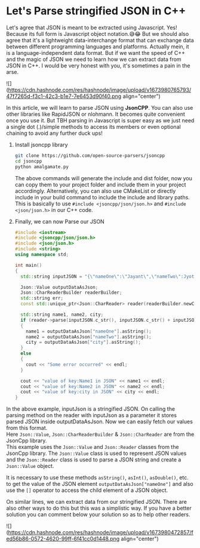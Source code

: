 # Let's Parse stringified JSON in C++

Let's agree that JSON is meant to be extracted using Javascript. Yes! Because its full form is Javascript object notation.😅😂 But we should also agree that it's a lightweight data-interchange format that can exchange data between different programming languages and platforms. Actually mein, it is a language-independent data format. But if we want the speed of C++ and the magic of JSON we need to learn how we can extract data from JSON in C++. I would be very honest with you, it's sometimes a pain in the arse.

![](https://cdn.hashnode.com/res/hashnode/image/upload/v1673980765793/47f7265d-f3c1-42c3-b1e7-7e6453d90f40.png align="center")

In this article, we will learn to parse JSON using **JsonCPP**. You can also use other libraries like RapidJSON or nlohmann. It becomes quite convenient once you use it. But TBH parsing in Javascript is super easy as we just need a single dot (.)/simple methods to access its members or even optional chaining to avoid any further duck ups!

1. Install jsoncpp library
    
    ```bash
    git clone https://github.com/open-source-parsers/jsoncpp
    cd jsoncpp
    python amalgamate.py
    ```
    
    The above commands will generate the include and dist folder, now you can copy them to your project folder and include them in your project accordingly. Alternatively, you can also use CMakeList or directly include in your build command to include the include and library paths. This is basically to use `#include <jsoncpp/json/json.h>` and `#include <json/json.h>` in our C++ code.
    
2. Finally, we can now Parse our JSON
    
    ```cpp
    #include <iostream>
    #include <jsoncpp/json/json.h>
    #include <json/json.h>
    #include <string>
    using namespace std;
    
    int main()
    {
      std::string inputJSON = "{\"nameOne\":\"Jayant\",\"nameTwo\":Jyoti,\"city\":\"New York\"}";
    
      Json::Value outputDataAsJson;
      Json::CharReaderBuilder readerBuilder;
      std::string err;
      const std::unique_ptr<Json::CharReader> reader(readerBuilder.newCharReader());
    
      std::string name1, name2, city;
      if (reader->parse(inputJSON.c_str(), inputJSON.c_str() + inputJSON.length(), &outputDataAsJson, &err))
      {
        name1 = outputDataAsJson["nameOne"].asString();
        name2 = outputDataAsJson["nameTwo"].asString();
        city = outputDataAsJson["city"].asString();
      }
      else
      {
        cout << "Some error occurred" << endl;
      }
    
      cout << "value of key:Name1 in JSON" << name1 << endl;
      cout << "value of key:Name2 in JSON" << name2 << endl;
      cout << "value of key:city in JSON" << city << endl;
    }
    ```
    

In the above example, inputJson is a stringified JSON. On calling the parsing method on the reader with inputJson as a parameter it stores parsed JSON inside outputDataAsJson. Now we can easily fetch our values from this format.  
Here `Json::Value`, `Json::CharReaderBuilder` & `Json::CharReader` are from the JsonCpp library.  
This example uses the `Json::Value` and `Json::Reader` classes from the JsonCpp library. The `Json::Value` class is used to represent JSON values and the `Json::Reader` class is used to parse a JSON string and create a `Json::Value` object.

It is necessary to use these methods `asString()`, `asInt()`, `asDouble()`, etc. to get the value of the JSON element `outputDataAsJson["nameOne"]` and also use the `[]` operator to access the child element of a JSON object.

On similar lines, we can extract data from our stringified JSON. There are also other ways to do this but this was a simplistic way. If you have a better solution you can comment below your solution so as to help other readers.

![](https://cdn.hashnode.com/res/hashnode/image/upload/v1673980472857/fed56b86-0572-4620-99ff-6f41cc0d1448.png align="center")